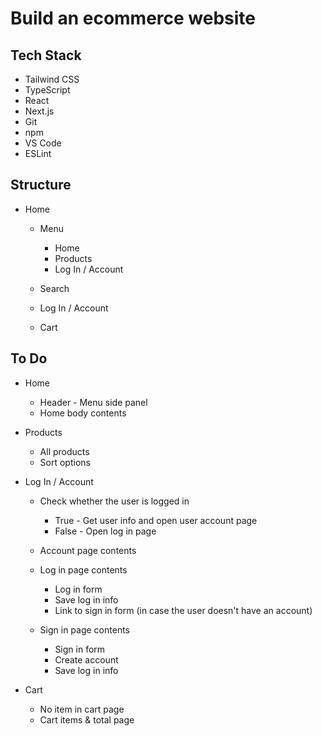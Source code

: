 # Build an ecommerce website

## Tech Stack

-   Tailwind CSS
-   TypeScript
-   React
-   Next.js
-   Git
-   npm
-   VS Code
-   ESLint

## Structure

-   Home

    -   Menu

        -   Home
        -   Products
        -   Log In / Account

    -   Search
    -   Log In / Account
    -   Cart

## To Do

-   Home

    -   Header - Menu side panel
    -   Home body contents

-   Products

    -   All products
    -   Sort options

-   Log In / Account

    -   Check whether the user is logged in

        -   True - Get user info and open user account page
        -   False - Open log in page

    -   Account page contents

    -   Log in page contents
        -   Log in form
        -   Save log in info
        -   Link to sign in form (in case the user doesn't have an account)
    -   Sign in page contents
        -   Sign in form
        -   Create account
        -   Save log in info

-   Cart
    -   No item in cart page
    -   Cart items & total page
